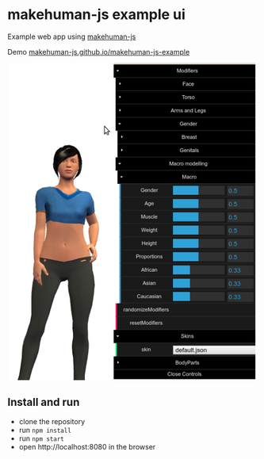 # makehuman-js example ui

Example web app using [makehuman-js](https://github.com/makehuman-js/makehuman-js)

Demo [makehuman-js.github.io/makehuman-js-example](makehuman-js.github.io/makehuman-js-example)

![](docs/screenshot.png)

## Install and run

- clone the repository
- run `npm install`
- run `npm start`
- open http://localhost:8080 in the browser
